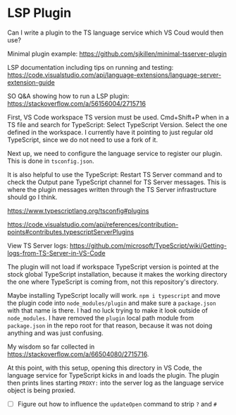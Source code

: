 # LSP Plugin

Can I write a plugin to the TS language service which VS Coud would then use?

Minimal plugin example:
https://github.com/sjkillen/minimal-tsserver-plugin

LSP documentation including tips on running and testing:
https://code.visualstudio.com/api/language-extensions/language-server-extension-guide

SO Q&A showing how to run a LSP plugin:
https://stackoverflow.com/a/56156004/2715716

First, VS Code workspace TS version must be used. Cmd+Shift+P when in a TS file
and search for TypeScript: Select TypeScript Version. Select the one defined in
the workspace. I currently have it pointing to just regular old TypeScript,
since we do not need to use a fork of it.

Next up, we need to configure the language service to register our plugin. This
is done in `tsconfig.json`.

It is also helpful to use the TypeScript: Restart TS Server command and to check
the Output pane TypeScript channel for TS Server messages. This is where the
plugin messages written through the TS Server infrastructure should go I think.

https://www.typescriptlang.org/tsconfig#plugins

https://code.visualstudio.com/api/references/contribution-points#contributes.typescriptServerPlugins

View TS Server logs:
https://github.com/microsoft/TypeScript/wiki/Getting-logs-from-TS-Server-in-VS-Code

The plugin will not load if workspace TypeScript version is pointed at the stock
global TypeScript installation, because it makes the working directory the one
where TypeScript is coming from, not this repository's directory.

Maybe installing TypeScript locally will work. `npm i typescript` and move the
plugin code into `node_modules/plugin` and make sure a `package.json` with that
name is there. I had no luck trying to make it look outside of `node_modules`.
I have removed the `plugin` local path module from `package.json` in the repo
root for that reason, because it was not doing anything and was just confusing.

My wisdom so far collected in https://stackoverflow.com/a/66504080/2715716.

At this point, with this setup, opening this directory in VS Code, the language
service for TypeScript kicks in and loads the plugin. The plugin then prints
lines starting `PROXY:` into the server log as the language service object is
being proxied.

- [ ] Figure out how to influence the `updateOpen` command to strip `?` and `#`
